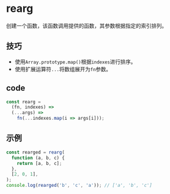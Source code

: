 # rearg

创建一个函数，该函数调用提供的函数，其参数根据指定的索引排列。

## 技巧

- 使用`Array.prototype.map()`根据`indexes`进行排序。
- 使用扩展运算符`...`将数组展开为`fn`参数。

## code

```js
const rearg =
  (fn, indexes) =>
  (...args) =>
    fn(...indexes.map(i => args[i]));
```

## 示例

```js
const rearged = rearg(
  function (a, b, c) {
    return [a, b, c];
  },
  [2, 0, 1],
);
console.log(rearged('b', 'c', 'a')); // ['a', 'b', 'c']
```
